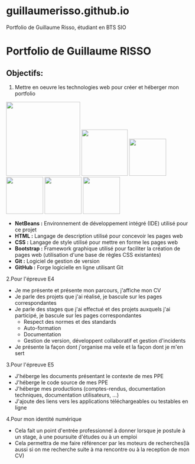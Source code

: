 # guillaumerisso.github.io
Portfolio de Guillaume Risso, étudiant en BTS SIO

# Portfolio de Guillaume RISSO
## Objectifs:
1. Mettre en oeuvre les technologies web pour créer et héberger mon portfolio

<img src ="https://download.logo.wine/logo/NetBeans/NetBeans-Logo.wine.png" width="200" /> <img src ="https://upload.wikimedia.org/wikipedia/commons/thumb/6/61/HTML5_logo_and_wordmark.svg/768px-HTML5_logo_and_wordmark.svg.png" width="125"/> <img src ="https://upload.wikimedia.org/wikipedia/commons/thumb/d/d5/CSS3_logo_and_wordmark.svg/1200px-CSS3_logo_and_wordmark.svg.png" width="100" /> <img src ="https://ecofemina.fr/wp-content/uploads/2016/03/bootstrap-logo.jpg" width="100" /> <img src ="https://upload.wikimedia.org/wikipedia/commons/thumb/e/e0/Git-logo.svg/1024px-Git-logo.svg.png" width="100" /> <img src ="https://cdn-icons-png.flaticon.com/512/25/25231.png" width="100" />


- **NetBeans :** Environnement de développement intégré (IDE) utilisé pour ce projet
- **HTML :** Langage de description utilisé pour concevoir les pages web
- **CSS :** Langage de style utilisé pour mettre en forme les pages web
- **Bootstrap :** Framework graphique utilisé pour faciliter la création de pages web (utilisation d'une base de règles CSS existantes)
- **Git :** Logiciel de gestion de version
- **GitHub :** Forge logicielle en ligne utilisant Git

2.Pour l'épreuve E4

- Je me présente et présente mon parcours, j'affiche mon CV
- Je parle des projets que j'ai réalisé, je bascule sur les pages correspondantes
- Je parle des stages que j'ai effectué et des projets auxquels j'ai participé, je bascule sur les pages correspondantes
    - Respect des normes et des standards
    - Auto-formation 
    - Documentation
    - Gestion de version, développent collaboratif et gestion d'incidents
 - Je présente la façon dont j'organise ma veile et la façon dont je m'en sert

3.Pour l'épreuve E5

- J'héberge les documents présentant le contexte de mes PPE
- J'héberge le code source de mes PPE
- J'héberge mes productions (comptes-rendus, documentation techniques, documentation utilisateurs, ...)
- J'ajoute des liens vers les applications téléchargeables ou testables en ligne

4.Pour mon identité numérique

- Cela fait un point d'entrée professionnel à donner lorsque je postule à un stage, à une poursuite d'études ou à un emploi
- Cela permettra de me faire référencer par les moteurs de recherches(là aussi si on me recherche suite à ma rencontre ou à la reception de mon CV)
